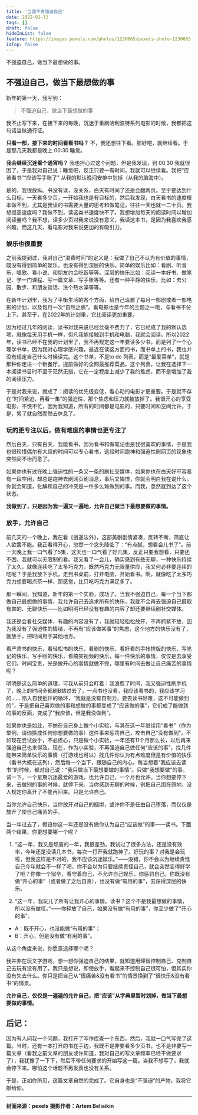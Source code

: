 ```yaml
---
title: '当我不再强迫自己'
date: 2022-01-13
tags: []
draft: false
hideInList: false
feature: https://images.pexels.com/photos/1230665/pexels-photo-1230665.jpeg
isTop: false
---
```

不强迫自己，做当下最想做的事。

<!--more-->


## 不强迫自己，做当下最想做的事

新年的第一天，我写到：

> 不强迫自己，做当下最想做的事

我不止写下来，在接下来的每晚，沉迷于重刷哈利波特系列电影的时候，我都把这句话当做通行证。

**​只看一部，接下来的时间看看书吗？** 不，我还想往下看。那好吧，就继续看。于是那几天我都是晚上 00:30 睡觉。

**我会继续沉迷看个通宵吗？** 我也担心过这个问题，但是我发现，到 00:30 我就很困了，于是我对自己说：睡觉吧，反正只要一有时间，我就可以继续看。我把“应该看书”“应该写手账了” 从我的默认晚间安排中划掉（从我的脑海中）。

是的，我很放纵。书没有读，没关系，白天有时间了还是会翻两页。至于要达到什么目标，一天看多少页，一开始我也是有目标的，然后我发现，白天看书的速度根本做不到，尤其是我读的书需要大量的思考和做笔记，往往一天也就一二十页。我想提高速度吗？我做不到，读这类书速度快不了。我想增加每天的阅读时间以增加阅读量吗？我不想，读多少页对我来说没有意义，我读这本书，是因为我喜欢我感兴趣，而这几天，看电影对我来说更加的有吸引力。

### 娱乐也很重要

之前我提到过，我对自己“浪费时间”的定义是：我做了自己不认为有价值的事情，既没有得到简单的娱乐，也没有得到深层的快乐。简单的娱乐比如：看剧、听音乐、唱歌、看小说、和朋友约会吃饭等等。深层的快乐比如：阅读一本好书、做笔记、学一门课程、写一篇文章、写手账等等。还有一种平静的快乐，比如：去公园、散步、和朋友谈话、洗个热水澡等等。

在新年计划里，我为了平衡生活的各个方面，给自己设置了每月一部剧或者一部电影的计划，以及每月一次“自然之旅”。看电影也是今年的主题之一哦，与看书不分上下。甚至于，在2022年的计划里，它比阅读更加重要。

因为经过几年的阅读，读书对我来说已经丝毫不费力了，它已经成了我的默认选项，就像每天用手机一样，但凡我能接触到手机和电脑，我就会阅读。所以2022年，读书已经不在我的计划里了，我不再规定这一年要读多少书，而是列了一个心理学书单，因为我对心理学感兴趣，最近在读这方面的书，而书单上的书，我也并没有规定自己什么时候读完。这个书单，不是to do 列表，而是“最爱菜单”，就是那种你走进一个新餐厅，提前做好的全网最推荐菜品。这个列表，让我在选择下一本阅读书目时不至于茫然无措，它在一定程度上减少了我的焦虑，而不是增加了我的阅读压力。

于是对我来说，就成了：阅读的优先级变低，看心动的电影才更重要。于是就不存在“时间紧迫，再看一集”的强迫性，那个焦虑和压力就被放掉了。我很开心的享受电影，不慌不忙，因为我知道，所有的时间都是电影的，只要时间和空间允许。于是，累了就自然而然去休息了。

### 玩的更专注以后，做有难度的事情也更专注了

然后白天，只有白天，我能看书，因为看书和做笔记也是我很喜欢的事情，于是我也很珍惜偶尔有大段的时间可以专心看书，这段时间跑神和强迫性刷网页的现象也突然间不治而愈了。

如果你也有过在晚上强迫性的一条又一条的刷社交媒体，如果你也在白天好不容易有一段空闲，却总是跑神去刷网页刷消息，事后又悔恨，你就会明白我在说什么。你就会知道，化解和自己的冲突是一件多么难做到的事。而我，忽然就到达了这个状态。

**我做到了，只是因为我一遍又一遍地，允许自己做当下最想要做的事情。**

### 放手，允许自己

前几天的一个晚上，我在看《逍遥法外》，这部美剧剧情紧凑，反转不断，简直让人欲罢不能。我正看得开心，忽然一个念头降临了：“有点腻，想看会儿书了”。前一天晚上我一口气看了5集，这天也一口气看了好几集，反正只要我想看，只要还不困，我就可以无限制的看。我又看了一会儿，确实感到有些无聊，一种快乐持续了太久，就像连续吃了太多巧克力，既然巧克力无限量供应，我又何必非要连续的吃呢？于是我放下手机，走到书桌前，打开电脑，开始看书。啊，就像吃了太多巧克力想要喝点茶一样，那感觉，比只吃巧克力满足多了。

那一瞬间，我知道，新年的第一个实验，成功了。当我不强迫自己，每一个当下都做自己最想做的事情，我允许自己去追求所有的快乐，我就不会再去强迫自己摄取有害的、无聊快乐——比如明明已经没有有趣的内容了却还要继续刷社交媒体。

我还是会看社交媒体，有趣的内容没有了，我就轻轻松松放开，不再抓紧不放，因为我没有了强迫性的情绪，不再有“应该做某事”的焦虑，这个地方的快乐没有了，就放手，把时间用于其他地方。

看严肃书的快乐，看轻松书的快乐，看剧的快乐，看好看的手帐排版的快乐，写笔记的快乐，写手账的快乐，看搞笑视频的快乐，每一件快乐的事情，仅仅是去享受它们。时间宝贵，光是做开心的事情就做不完，哪里有时间去做让自己痛苦的事情呢？

明明是这么简单的道理，可我从前只会盯着：我浪费了时间，我又强迫性刷手机了，晚上的时间全都刷B站过去了，一点书也没看，我应该看书的，我应该学习的...... 陷入自我批评的循环，“我就是没有自制力，要去读书好难，这不可能做到的”，于是把自己喜欢做的事和想做的事都变成了“应该做的事”，它们成了能做到的事的反面，变成了“我应该，但是我没做到”。

如果你也是如此，不妨在自己身上做个小实验，与其在这一年继续用“看书”（作为举例，请你换成任何你想要做的事）这件事来惩罚自己，攻击自己“没有做到”，不如现在尝试放手，不必担心，只是做个小实验，一年还有11个月那么长，以后再来强迫自己也来得及。现在，作为小实验，不再强迫自己做任何“应该的事”，找几件能带来简单快乐的事情（打游戏也可以）找几件你认为有点难度但是有价值的快乐（看书大概在这列），然后每一个当下，跟随自己的内心。每当想着“我应该去读书”的时候，都对自己说：“我只做当下最想要做的事情”。只做“我想要做”的事。试一下。一个星期沉迷最爱的游戏，也允许自己，一个月也允许。当你想要停下来，去做别的事的时候，就停下来。当你感到无聊的时候，别把自己困在原地，没人规定你离开了不能再回来。只是允许自己。

当你允许自己快乐，当你放开对自己的捆绑，或许你不是任由自己堕落，而仅仅是放开了使自己痛苦的手。

当一年过去了，假设你这一年还是没有做你认为自己“应该做”的事——读书。下面两个结果，你更想要哪一个呢？

1. “这一年，我又是颓废的一年，我很差劲，我试过了很多方法，还是没有效率，今年还是没读几本书，每次一打开我就跑神了。好玩的事？对我是会玩啦，但我这样是不对的，我不应该沉迷娱乐。”——没错，你不会以为继续责怪自己今年就会不一样了吧，你不会以为只要继续责怪自己，就会突然变得好学了吧？你像一个狱卒，看守着自己，不允许自己娱乐，你惩罚自己。你既没有做“开心的事”（或者做了之后自责），也没有做“有用的事”，去获得深层的快乐。

2. “这一年，我玩儿了所有让我开心的事情。读书？这个不是我最想做的事情，所以没有做哎。”——你释放了自己，如果没有做“有用的事”，你至少做了“开心的事”。

- A：既不开心，也没能做“有用的事”；
- B：开心，但是没有做“有用的事”。

从这个角度来说，你愿意选择哪个呢？

我并非在玩文字游戏，想一想你强迫自己的结果，就知道用理智控制自己、克制自己去玩有没有用了。我只是想说，即使放手，看起来不控制自己很可怕，但其实你没有失去什么。你只是把自己从“很痛苦&没有看书”的情景换到了“很快乐&没有看书”的情景。

**允许自己，仅仅是一遍遍的允许自己，把“应该”从字典里暂时划掉，做当下最想要做的事情。**


## 后记：

因为有人问我一个问题，我打开了写作库查一个东西，然后，我就一口气写完了这篇。当时，还有一本打开的书在手边，我既不是非要看多少页书，也不是非要写一篇文章（看我之前文章的朋友或许知道，我对自己的写文章频率已经不做要求了），我犹豫了一下下，然后不带任何要求的开始写这一篇。当我不想写了，我就会停下来。哪怕这个话题不再发表也没有关系。

于是，正如你所见，这篇文章自然的完成了。它自身也是“不强迫”的产物，我将它献给你。

---

**封面来源：pexels**
**摄影作者：Artem Beliaikin**